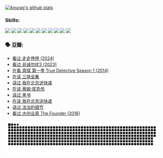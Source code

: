 
[![Anurag's github stats](https://github-readme-stats.vercel.app/api?username=w940853815)](https://github.com/anuraghazra/github-readme-stats)

### Skills:

<code><img height="32" src="https://cdn.jsdelivr.net/npm/simple-icons@v5/icons/python.svg"></code>
<code><img height="32" src="https://cdn.jsdelivr.net/npm/simple-icons@v5/icons/javascript.svg"></code>
<code><img height="32" src="https://cdn.jsdelivr.net/npm/simple-icons@v5/icons/django.svg"></code>
<code><img height="32" src="https://cdn.jsdelivr.net/npm/simple-icons@v5/icons/flask.svg"></code>
<code><img height="32" src="https://cdn.jsdelivr.net/npm/simple-icons@v5/icons/vuetify.svg"></code>
<code><img height="32" src="https://cdn.jsdelivr.net/npm/simple-icons@v5/icons/git.svg"></code>
<code><img height="32" src="https://cdn.jsdelivr.net/npm/simple-icons@v5/icons/docker.svg"></code>
<code><img height="32" src="https://cdn.jsdelivr.net/npm/simple-icons@v5/icons/postgresql.svg"></code>
<code><img height="32" src="https://cdn.jsdelivr.net/npm/simple-icons@v5/icons/elasticsearch.svg"></code>
<code><img height="32" src="https://cdn.jsdelivr.net/npm/simple-icons@v5/icons/macos.svg"></code>
<code><img height="32" src="https://cdn.jsdelivr.net/npm/simple-icons@v5/icons/linux.svg"></code>

### 🗣 豆瓣:

<!-- DOUBAN-ACTIVITIES:START -->
- [看过 走走停停‎ (2024)](https://www.douban.com/people/136069238/status/4684430230/?_i=24321779)
- [看过 非诚勿扰3‎ (2023)](https://www.douban.com/people/136069238/status/4676324100/?_i=24321779)
- [在看 真探 第一季 True Detective Season 1‎ (2014)](https://www.douban.com/people/136069238/status/4673382852/?_i=24321779)
- [在读 三体全集](https://www.douban.com/people/136069238/status/4672842521/?_i=24321779)
- [读过 我在北京送快递](https://www.douban.com/people/136069238/status/4672842036/?_i=24321779)
- [在读 蒂姆·库克传](https://www.douban.com/people/136069238/status/4663517053/?_i=24321779)
- [读过 黑书](https://www.douban.com/people/136069238/status/4663516022/?_i=24321779)
- [在读 我在北京送快递](https://www.douban.com/people/136069238/status/4658098365/?_i=24321779)
- [读过 法治的细节](https://www.douban.com/people/136069238/status/4657347558/?_i=24321779)
- [看过 大创业家 The Founder‎ (2016)](https://www.douban.com/people/136069238/status/4649667693/?_i=24321779)
<!-- DOUBAN-ACTIVITIES:END -->


![Snake animation](https://raw.githubusercontent.com/w940853815/w940853815/output/github-contribution-grid-snake.svg)

<!--
**w940853815/w940853815** is a ✨ _special_ ✨ repository because its `README.md` (this file) appears on your GitHub profile.

Here are some ideas to get you started:

- 🔭 I’m currently working on ...
- 🌱 I’m currently learning ...
- 👯 I’m looking to collaborate on ...
- 🤔 I’m looking for help with ...
- 💬 Ask me about ...
- 📫 How to reach me: ...
- 😄 Pronouns: ...
- ⚡ Fun fact: ...
-->
